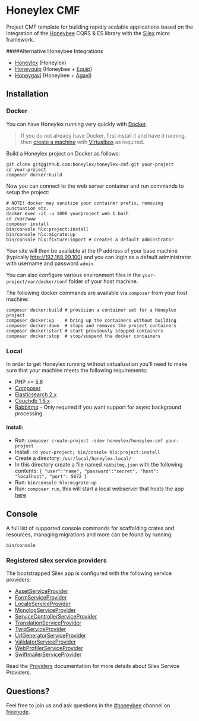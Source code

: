# Honeylex CMF

Project CMF template for building rapidly scalable applications based on the integration of the [Honeybee][Honeybee] CQRS & ES library with the [Silex][Silex] micro framework.

####Alternative Honeybee Integrations
 - [Honeylex](https://github.com/honeylex/honeylex) (Honeylex)
 - [Honeyquip](https://github.com/honeyquip/honeyquip) (Honeybee + [Equip](https://github.com/equip/framework))
 - [Honeygavi](https://github.com/honeybee/honeybee-agavi-cmf-project) (Honeybee + [Agavi](https://github.com/agavi/agavi))

## Installation

### Docker

You can have Honeylex running very quickly with [Docker][Docker]. 
> If you do not already have Docker, first install it and have it running, then [create a machine](https://docs.docker.com/machine/get-started/) with [Virtualbox](https://www.virtualbox.org/) as required.

Build a Honeylex project on Docker as follows:
```shell
git clone git@github.com:honeylex/honeylex-cmf.git your-project
cd your-project
composer docker:build
```

Now you can connect to the web server container and run commands to setup the project:
```shell
# NOTE! docker may sanitize your container prefix, removing punctuation etc.
docker exec -it -u 1000 yourproject_web_1 bash
cd /var/www
composer install
bin/console hlx:project:install
bin/console hlx:migrate:up
bin/console hlx:fixture:import # creates a default adminstrator
```
Your site will then be available at the IP address of your base machine (typically http://192.168.99.100) and you can login as a default administrator with username and password `admin`.

You can also configure various environment files in the ```your-project/var/docker/conf``` folder of your host machine.

The following docker commands are available via `composer` from your host machine:
```shell
composer docker:build # provision a container set for a Honeylex project
composer docker:up    # bring up the containers without building
composer docker:down  # stops and removes the project containers
composer docker:start # start previously stopped containers
composer docker:stop  # stop/suspend the docker containers
```

### Local

In order to get Honeylex running without virtualization you'll need to make sure that your machine meets the following requirements:

* PHP >= 5.6
* [Composer][Composer]
* [Elasticsearch 2.x](https://www.elastic.co/downloads/elasticsearch)
* [Couchdb 1.6.x](http://couchdb.apache.org)
* [Rabbitmq](https://www.rabbitmq.com) - Only required if you want support for async background processing.

#### Install:

* Run: ```composer create-project -sdev honeylex/honeylex-cmf your-project```
* Install: ```cd your-project; bin/console hlx:project:install```
* Create a directory: ```/usr/local/honeylex.local/```
* In this directory create a file named ```rabbitmq.json``` with the following contents: ```{ "user":"name", "password":"secret", "host": "localhost", "port": 5672 }```
* Run: ```bin/console hlx:migrate:up```
* Run: ```composer run```, this will start a local webserver that hosts the app [here](http://localhost:8888/)


## Console

A full list of supported console commands for scaffolding crates and resources, managing migrations and more can be found by running:
```shell
bin/console
```

### Registered silex service providers

The bootstrapped Silex app is configured with the following service providers:

* [AssetServiceProvider][AssetServiceProvider]
* [FormServiceProvider][FormServiceProvider]
* [LocaleServiceProvider][LocaleServiceProvider]
* [MonologServiceProvider][MonologServiceProvider]
* [ServiceControllerServiceProvider][ServiceControllerServiceProvider]
* [TranslationServiceProvider][TranslationServiceProvider]
* [TwigServiceProvider][TwigServiceProvider]
* [UrlGeneratorServiceProvider][UrlGeneratorServiceProvider]
* [ValidatorServiceProvider][ValidatorServiceProvider]
* [WebProfilerServiceProvider][WebProfilerServiceProvider]
* [SwiftmailerServiceProvider][SwiftmailerServiceProvider]

Read the [Providers][Providers] documentation for more details about Silex Service Providers.

## Questions?

Feel free to join us and ask questions in the [#honeybee](http://webchat.freenode.net?randomnick=1&channels=%23honeybee&uio=d4) channel on [freenode](https://freenode.net/).

[AssetServiceProvider]: http://silex.sensiolabs.org/doc/providers/asset.html
[Composer]: http://getcomposer.org/
[Docker]: https://docs.docker.com/engine/installation/
[FormServiceProvider]: http://silex.sensiolabs.org/doc/providers/form.html
[Honeybee]: http://github.com/honeybee/honeybee
[LocaleServiceProvider]: http://silex.sensiolabs.org/doc/master/providers/locale.html
[MonologServiceProvider]: http://silex.sensiolabs.org/doc/providers/monolog.html
[Providers]: http://silex.sensiolabs.org/doc/providers.html
[ServiceControllerServiceProvider]: http://silex.sensiolabs.org/doc/providers/service_controller.html
[Silex]: http://silex.sensiolabs.org/documentation
[SwiftmailerServiceProvider]: http://silex.sensiolabs.org/doc/providers/swiftmailer.html
[TranslationServiceProvider]: http://silex.sensiolabs.org/doc/providers/translation.html
[TwigServiceProvider]: http://silex.sensiolabs.org/doc/providers/twig.html
[UrlGeneratorServiceProvider]: http://silex.sensiolabs.org/doc/providers/url_generator.html
[ValidatorServiceProvider]: http://silex.sensiolabs.org/doc/providers/validator.html
[WebProfilerServiceProvider]: http://github.com/silexphp/Silex-WebProfiler
